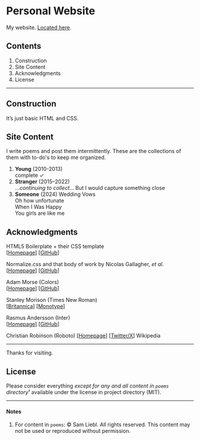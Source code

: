 # Personal Website

My website. [Located here](https://samliebl.com/).

## Contents

1. Construction
1. Site Content
1. Acknowledgments
1. License

---

## Construction

It&rsquo;s just basic HTML and CSS.

## Site Content

I write poems and post them intermittently. These are the collections of them with to-do's to keep me organized.

1. **Young** (2010-2013)  
	complete ✓
1. **Stranger** (2015–2022)  
	…*continuing to collect*…
	But I would capture something close
1. **Someone** (2024)
	Wedding Vows  
	Oh how unfortunate  
	When I Was Happy  
	You girls are like me  

## Acknowledgments

HTML5 Boilerplate + their CSS template  
[[Homepage](https://html5boilerplate.com)] [[GitHub](https://github.com/h5bp/html5-boilerplate)]  

Normalize.css and that body of work by Nicolas Gallagher, *et al*.  
[[Homepage](https://necolas.github.io/normalize.css/)] [[GitHub](https://github.com/necolas/normalize.css)]  

Adam Morse (Colors)  
[[Homepage](https://clrs.cc)] [[GitHub](https://github.com/mrmrs/colors-saturated/)]  

Stanley Morison (Times New Roman)  
[[Britannica](https://www.britannica.com/biography/Stanley-Morison)] [[Monotype](https://www.monotype.com)]  

Rasmus Andersson (Inter)  
[[Homepage](https://rsms.me/)] [[GitHub](https://github.com/rsms/inter)]  

Christian Robinson (Roboto)
[[Homepage](https://www.theartoffun.com)] [[Twitter/X](https://twitter.com/cr64)] 
Wikipedia

---

Thanks for visiting.

## License

Please consider everything *except for any and all content in `poems` directory*¹ available under the license in project directory (MIT).

---

#### Notes

1. For content in `poems`: &copy; Sam Liebl. All rights reserved. This content may not be used or reproduced without permission.